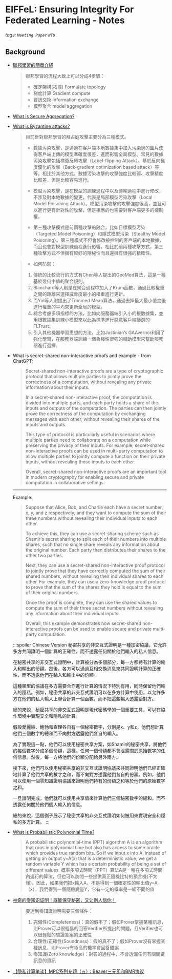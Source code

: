 # EIFFeL: Ensuring Integrity For Federated Learning - Notes
###### tags: `Meeting Paper` `NTU`

## Background
* [聯邦學習的簡單介紹](https://medium.com/%E6%A9%9F%E5%99%A8%E5%AD%B8%E7%BF%92%E7%9F%A5%E8%AD%98%E6%AD%B7%E7%A8%8B/%E8%81%AF%E9%82%A6%E5%AD%B8%E7%BF%92%E7%9A%84%E7%B0%A1%E5%96%AE%E4%BB%8B%E7%B4%B9-776924277d13)
    > 聯邦學習的流程大致上可以分成4步驟：
    > * 確定架構(拓樸) Formulate topology
    > * 梯度計算 Gradient compute
    > * 資訊交換 Information exchange
    > * 模型聚合 model aggregation

* [What is Secure Aggregation?](https://zhuanlan.zhihu.com/p/83786131)

* [What is Byzantine attacks?](https://aisigsjtu.github.io/projects/fl-attack-defense/)
    > 目前針對聯邦學習的拜占庭攻擊主要分為三種模式。
    > * 數據污染攻擊，是通過在客戶端本地數據集中加入污染過的圖片使得客戶端上傳的模型準確度很差，進而影響全局模型。常見的數據污染攻擊包括標簽反轉攻擊（Label-flipping Attack）、基於反向梯度優化的攻擊（Back-gradient optimization based attack）等等。相比於其他方式，數據污染攻擊的攻擊強度比較弱、攻擊精度比較差，但是比較容易進行。
    > 
    > * 模型污染攻擊，是在模型的訓練過程中以及傳輸過程中進行修改，不涉及對本地數據的變更，代表是局部模型污染攻擊（Local Model Poisoning Attack）。模型污染攻擊的攻擊強度很高，並且可以進行更有針對性的攻擊，但是相應的也需要對客戶端更多的控制權。
    > 
    > * 第三種攻擊模式是前兩種攻擊的融合，比如目標模型污染（Targeted Model Poisoning）和隱式模型污染（Stealthy Model Poisoning）。第三種模式不但會修改被控制的客戶端的本地數據，而且也會對模型訓練過程進行影響。相比於前兩種攻擊方式，第三種攻擊方式不但擁有較好的隱秘性而且還擁有很強的精確性。


    > * 如何防禦：
    > 1. 傳統的比較流行的方式有Chen等人提出的GeoMed算法，這是一種基於幾何中值的聚合規則。
    > 2. Blanchard等人則是在聚合過程中加入了Krum函數，通過比較權重之間的距離來選擇威脅度最小的權重進行更新。
    > 3. 而Yin等人則提出了Trimmed Mean算法，通過去掉最大最小值之後進行權重的平均來更新全局的模型。
    > 4. 綜合考慮多項指標的方法，比如向服務器端引入小的根數據集，並用根數據集訓練小模型來以此為標準進行惡意客戶端篩選的FLTrust。
    > 5. 引入其他機器學習思想的方法，比如Justinian’s GAAvernor利用了強化學習，在服務器端訓練一個魯棒性很強的輔助模型來幫助服務器進行選擇。

* What is secret-shared non-interactive proofs and example - from ChatGPT:
    > Secret-shared non-interactive proofs are a type of cryptographic protocol that allows multiple parties to jointly prove the correctness of a computation, without revealing any private information about their inputs.
    >
    >In a secret-shared non-interactive proof, the computation is divided into multiple parts, and each party holds a share of the inputs and outputs of the computation. The parties can then jointly prove the correctness of the computation by exchanging messages with each other, without revealing their shares of the inputs and outputs.
    >
    >This type of protocol is particularly useful in scenarios where multiple parties need to collaborate on a computation while preserving the privacy of their inputs. For example, secret-shared non-interactive proofs can be used in multi-party computation to allow multiple parties to jointly compute a function on their private inputs, without revealing those inputs to each other.
    >
    >Overall, secret-shared non-interactive proofs are an important tool in modern cryptography for enabling secure and private computation in collaborative settings.

    ---
    Example:
    >Suppose that Alice, Bob, and Charlie each have a secret number, x, y, and z respectively, and they want to compute the sum of their three numbers without revealing their individual inputs to each other.
    >
    >To achieve this, they can use a secret-sharing scheme such as Shamir's secret sharing to split each of their numbers into multiple shares, such that no single share reveals any information about the original number. Each party then distributes their shares to the other two parties.
    >
    >Next, they can use a secret-shared non-interactive proof protocol to jointly prove that they have correctly computed the sum of their shared numbers, without revealing their individual shares to each other. For example, they can use a zero-knowledge proof protocol to prove that the sum of the shares they hold is equal to the sum of their original numbers.
    >
    >Once the proof is complete, they can use the shared values to compute the sum of their three secret numbers without revealing any information about their individual inputs.
    >
    >Overall, this example demonstrates how secret-shared non-interactive proofs can be used to enable secure and private multi-party computation.

    :::spoiler Chinese Version
    秘密共享的非交互式證明是一種加密協議，它允許多方共同證明一個計算的正確性，而不透露任何關於他們輸入的私人信息。

    在秘密共享的非交互式證明中，計算被分為多個部分，每一方都持有計算的輸入和輸出的份額。然後，各方可以通過互相交換消息來共同證明計算的正確性，而不透露他們在輸入和輸出中的份額。

    這種類型的協議在多方需要合作進行計算的情況下特別有用，同時保留他們輸入的隱私。例如，秘密共享的非交互式證明可以在多方計算中使用，以允許多方在他們的私人輸入上聯合計算一個函數，而不把這些輸入透露給對方。

    總的來說，秘密共享的非交互式證明是現代密碼學的一個重要工具，可以在協作環境中實現安全和隱私的計算。


    假設愛麗絲、鮑勃和查理各自有一個秘密數字，分別是x、y和z，他們想計算他們三個數字的總和而不向對方透露他們各自的輸入。

    為了實現這一點，他們可以使用秘密共享方案，如Shamir的秘密共享，將他們的每個數字分成多個份額，這樣，任何一個份額都不會泄露關於原始數字的任何信息。然後，每一方將他們的份額分配給另外兩方。

    接下來，他們可以使用秘密共享的非交互式證明協議來共同證明他們已經正確地計算了他們共享的數字之和，而不向對方透露他們各自的份額。例如，他們可以使用一個零知識證明協議來證明他們持有的份額之和等於他們的原始數字之和。

    一旦證明完成，他們就可以使用共享值來計算他們三個秘密數字的總和，而不透露任何關於他們個人輸入的信息。

    總的來說，這個例子展示了秘密共享的非交互式證明如何被用來實現安全和隱私的多方計算。
    :::
    
* [What is Probabilistic Polynomial Time?](https://blog.csdn.net/cw397265362/article/details/121385234)
    > A probabilistic polynomial-time (PPT) algorithm A is an algorithm that runs in polynomial time but also has access to some oracle which provides true random bits. So if we input x into A, instead of getting an output y=A(x) that is a deterministic value, we get a random variable Y which has a certain probability of being a set of different values.
    > 概率多項式時間（PPT）算法A是一種在多項式時間內運行的算法，但也可以訪問一些提供真正隨機比特的預言機(不太懂)。因此，如果我們把x輸入A，不是得到一個確定性的輸出值y=A（x），我們得到一個隨機變量Y，它有一定的概率是一組不同的值


* [神奇的零知识证明！既能保守秘密，又让别人信你！](https://youtu.be/FuKEpOhiVPg)
    > 要達到零知識證明需要三個條件：
    > 1. 完備性(Completeness)：真的假不了；假如Prover掌握某種訊息，則Prover可以很輕易的回答Verifier所提出的問題，且Verifier也可以很輕鬆的驗證答案的正確性
    > 2. 合理性/正確性(Soundness)：假的真不了；假如Prover沒有掌握某種訊息，則Prover有極高的機率會回答錯誤
    > 3. 零知識(Zero knowledge)：對答的過程中，不會透漏任何有關關鍵訊息的資訊

* [【隐私计算笔谈】MPC系列专题（五）：Beaver三元组和BMR协议](https://blog.csdn.net/Matrix_element/article/details/117788407)
